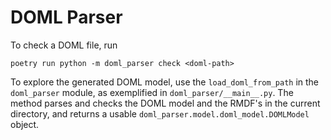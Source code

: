 # DOML Parser

To check a DOML file, run

```
poetry run python -m doml_parser check <doml-path>
```

To explore the generated DOML model, use the `load_doml_from_path` in the
`doml_parser` module, as exemplified in `doml_parser/__main__.py`. The method
parses and checks the DOML model and the RMDF's in the current directory, and
returns a usable `doml_parser.model.doml_model.DOMLModel` object.
